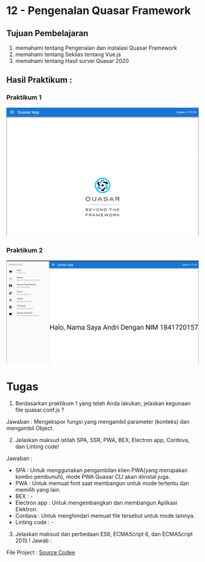 # 12 - Pengenalan Quasar Framework
 
## Tujuan Pembelajaran

1. memahami tentang Pengenalan dan instalasi Quasar Framework
2. memahami tentang Sekilas tentang Vue.js
3. memahami tentang Hasil survei Quasar 2020

## Hasil Praktikum :

### Praktikum 1
![LINK GAMBAR 1](img/praktikum1.jpg)


### Praktikum 2
![LINK GAMBAR 1](img/praktikum2.jpg)



# Tugas

1. Berdasarkan praktikum 1 yang telah Anda lakukan, jelaskan kegunaan file quasar.conf.js ?

Jawaban : 
Mengekspor fungsi yang mengambil parameter (konteks) dan mengambil Object.

2. Jelaskan maksud istilah SPA, SSR, PWA, BEX, Electron app, Cordova, dan Linting code! 

Jawaban : 
- SPA : Untuk menggunakan pengambilan klien PWA(yang merupakan kombo pembunuh), mode PWA Quasar CLI akan diinstal juga.
- PWA : Untuk memuat font saat membangun untuk mode tertentu dan memilih yang lain.
- BEX : -
- Electron app : Untuk mengembangkan dan membangun Aplikasi Elektron.
- Cordava : Untuk menghindari memuat file tersebut untuk mode lainnya.
- Linting code : -


3. Jelaskan maksud dan perbedaan ES6, ECMAScript 6, dan ECMAScript 2015 !
Jawab : 



File Project : [Source Codee](../../src/13_Pengenalan_Quasar_Framework/src)